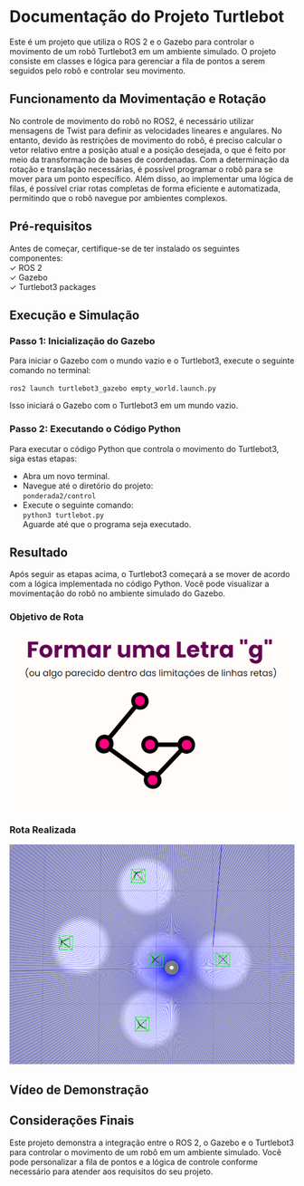 # Documentação do Projeto Turtlebot
Este é um projeto que utiliza o ROS 2 e o Gazebo para controlar o movimento de um robô Turtlebot3 em um ambiente simulado. O projeto consiste em classes e lógica para gerenciar a fila de pontos a serem seguidos pelo robô e controlar seu movimento.

## Funcionamento da Movimentação e Rotação
No controle de movimento do robô no ROS2, é necessário utilizar mensagens de Twist para definir as velocidades lineares e angulares. No entanto, devido às restrições de movimento do robô, é preciso calcular o vetor relativo entre a posição atual e a posição desejada, o que é feito por meio da transformação de bases de coordenadas. Com a determinação da rotação e translação necessárias, é possível programar o robô para se mover para um ponto específico. Além disso, ao implementar uma lógica de filas, é possível criar rotas completas de forma eficiente e automatizada, permitindo que o robô navegue por ambientes complexos. 

## Pré-requisitos
Antes de começar, certifique-se de ter instalado os seguintes componentes:<br>
✓ ROS 2<br>
✓ Gazebo<br>
✓ Turtlebot3 packages<br>


## Execução e Simulação
### Passo 1: Inicialização do Gazebo
Para iniciar o Gazebo com o mundo vazio e o Turtlebot3, execute o seguinte comando no terminal:<br>

`ros2 launch turtlebot3_gazebo empty_world.launch.py`<br>

Isso iniciará o Gazebo com o Turtlebot3 em um mundo vazio.

### Passo 2: Executando o Código Python
Para executar o código Python que controla o movimento do Turtlebot3, siga estas etapas:
- Abra um novo terminal.
- Navegue até o diretório do projeto:<br> 
`ponderada2/control`
- Execute o seguinte comando:<br>
`python3 turtlebot.py`<br>
Aguarde até que o programa seja executado. 

## Resultado
Após seguir as etapas acima, o Turtlebot3 começará a se mover de acordo com a lógica implementada no código Python. 
Você pode visualizar a movimentação do robô no ambiente simulado do Gazebo.

### Objetivo de Rota 
![Rota de Objetivo da Simulação - Forma uma letra G contendo apenas ângulos retos](./media/route.png)

### Rota Realizada
![Rota de Simulação no Gazebo - Sequência de pontos iluminados para formar uma letra G contendo apenas ângulos retos](./media/simulation_route.png)


## Vídeo de Demonstração

## Considerações Finais
Este projeto demonstra a integração entre o ROS 2, o Gazebo e o Turtlebot3 para controlar o movimento de um robô em um ambiente simulado. Você pode personalizar a fila de pontos e a lógica de controle conforme necessário para atender aos requisitos do seu projeto.